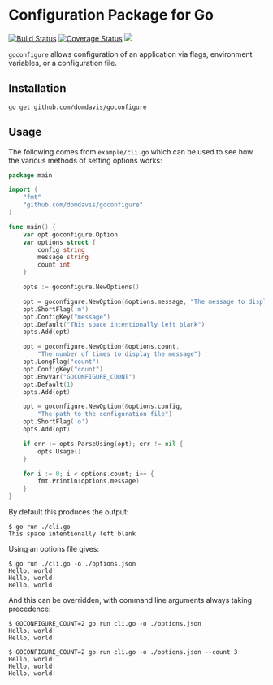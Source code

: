 # Configuration Package for Go

[![Build Status](https://travis-ci.org/domdavis/goconfigure.svg?branch=master)](https://travis-ci.org/domdavis/goconfigure)
[![Coverage Status](https://coveralls.io/repos/github/domdavis/goconfigure/badge.svg?branch=master)](https://coveralls.io/github/domdavis/goconfigure?branch=master)
[![](https://godoc.org/github.com/domdavis/goconfigure?status.svg)](http://godoc.org/github.com/domdavis/goconfigure)

`goconfigure` allows configuration of an application via flags, environment
variables, or a configuration file. 

## Installation

```
go get github.com/domdavis/goconfigure
```


## Usage

The following comes from `example/cli.go` which can be used to see how the
various methods of setting options works:

```go
package main

import (
	"fmt"
	"github.com/domdavis/goconfigure"
)

func main() {
	var opt goconfigure.Option
	var options struct {
		config string
		message string
		count int
	}

	opts := goconfigure.NewOptions()

	opt = goconfigure.NewOption(&options.message, "The message to display")
	opt.ShortFlag('m')
	opt.ConfigKey("message")
	opt.Default("This space intentionally left blank")
	opts.Add(opt)

	opt = goconfigure.NewOption(&options.count,
		"The number of times to display the message")
	opt.LongFlag("count")
	opt.ConfigKey("count")
	opt.EnvVar("GOCONFIGURE_COUNT")
	opt.Default(1)
	opts.Add(opt)

	opt = goconfigure.NewOption(&options.config,
		"The path to the configuration file")
	opt.ShortFlag('o')
	opts.Add(opt)

	if err := opts.ParseUsing(opt); err != nil {
		opts.Usage()
	}

	for i := 0; i < options.count; i++ {
		fmt.Println(options.message)
	}
}
```

By default this produces the output:

```
$ go run ./cli.go 
This space intentionally left blank
```

Using an options file gives:

```
$ go run ./cli.go -o ./options.json
Hello, world!
Hello, world!
Hello, world!
```

And this can be overridden, with command line arguments always taking 
precedence:

```
$ GOCONFIGURE_COUNT=2 go run cli.go -o ./options.json 
Hello, world!
Hello, world!
```

```
$ GOCONFIGURE_COUNT=2 go run cli.go -o ./options.json --count 3
Hello, world!
Hello, world!
Hello, world!
```
